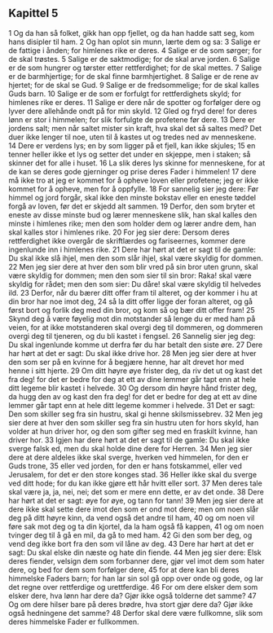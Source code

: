 ## Kapittel 5

1 Og da han så folket, gikk han opp fjellet, og da han hadde satt seg, kom hans disipler til ham.
2 Og han oplot sin munn, lærte dem og sa:
3 Salige er de fattige i ånden; for himlenes rike er deres.
4 Salige er de som sørger; for de skal trøstes.
5 Salige er de saktmodige; for de skal arve jorden.
6 Salige er de som hungrer og tørster etter rettferdighet; for de skal mettes.
7 Salige er de barmhjertige; for de skal finne barmhjertighet.
8 Salige er de rene av hjertet; for de skal se Gud.
9 Salige er de fredsommelige; for de skal kalles Guds barn.
10 Salige er de som er forfulgt for rettferdighets skyld; for himlenes rike er deres.
11 Salige er dere når de spotter og forfølger dere og lyver dere allehånde ondt på for min skyld.
12 Gled og fryd dere! for deres lønn er stor i himmelen; for slik forfulgte de profetene før dere.
13 Dere er jordens salt; men når saltet mister sin kraft, hva skal det så saltes med? Det duer ikke lenger til noe, uten til å kastes ut og tredes ned av menneskene.
14 Dere er verdens lys; en by som ligger på et fjell, kan ikke skjules;
15 en tenner heller ikke et lys og setter det under en skjeppe, men i staken; så skinner det for alle i huset.
16 La slik deres lys skinne for menneskene, for at de kan se deres gode gjerninger og prise deres Fader i himmelen!
17 dere må ikke tro at jeg er kommet for å opheve loven eller profetene; jeg er ikke kommet for å opheve, men for å oppfylle.
18 For sannelig sier jeg dere: Før himmel og jord forgår, skal ikke den minste bokstav eller en eneste tøddel forgå av loven, før det er skjedd alt sammen.
19 Derfor, den som bryter et eneste av disse minste bud og lærer menneskene slik, han skal kalles den minste i himlenes rike; men den som holder dem og lærer andre dem, han skal kalles stor i himlenes rike.
20 For jeg sier dere: Dersom deres rettferdighet ikke overgår de skriftlærdes og fariseernes, kommer dere ingenlunde inn i himlenes rike.
21 Dere har hørt at det er sagt til de gamle: Du skal ikke slå ihjel, men den som slår ihjel, skal være skyldig for dommen.
22 Men jeg sier dere at hver den som blir vred på sin bror uten grunn, skal være skyldig for dommen; men den som sier til sin bror: Raka! skal være skyldig for rådet; men den som sier: Du dåre! skal være skyldig til helvedes ild.
23 Derfor, når du bærer ditt offer fram til alteret, og der kommer i hu at din bror har noe imot deg,
24 så la ditt offer ligge der foran alteret, og gå først bort og forlik deg med din bror, og kom så og bær ditt offer fram!
25 Skynd deg å være føyelig mot din motstander så lenge du er med ham på veien, for at ikke motstanderen skal overgi deg til dommeren, og dommeren overgi deg til tjeneren, og du bli kastet i fengsel.
26 Sannelig sier jeg deg: Du skal ingenlunde komme ut derfra før du har betalt den siste øre.
27 Dere har hørt at det er sagt: Du skal ikke drive hor.
28 Men jeg sier dere at hver den som ser på en kvinne for å begjære henne, har alt drevet hor med henne i sitt hjerte.
29 Om ditt høyre øye frister deg, da riv det ut og kast det fra deg! for det er bedre for deg at ett av dine lemmer går tapt enn at hele ditt legeme blir kastet i helvede.
30 Og dersom din høyre hånd frister deg, da hugg den av og kast den fra deg! for det er bedre for deg at ett av dine lemmer går tapt enn at hele ditt legeme kommer i helvede.
31 Det er sagt: Den som skiller seg fra sin hustru, skal gi henne skilsmissebrev.
32 Men jeg sier dere at hver den som skiller seg fra sin hustru uten for hors skyld, han volder at hun driver hor, og den som gifter seg med en fraskilt kvinne, han driver hor.
33 Igjen har dere hørt at det er sagt til de gamle: Du skal ikke sverge falsk ed, men du skal holde dine dere for Herren.
34 Men jeg sier dere at dere aldeles ikke skal sverge, hverken ved himmelen, for den er Guds trone,
35 eller ved jorden, for den er hans fotskammel, eller ved Jerusalem, for det er den store konges stad.
36 Heller ikke skal du sverge ved ditt hode; for du kan ikke gjøre ett hår hvitt eller sort.
37 Men deres tale skal være ja, ja, nei, nei; det som er mere enn dette, er av det onde.
38 Dere har hørt at det er sagt: øye for øye, og tann for tann!
39 Men jeg sier dere at dere ikke skal sette dere imot den som er ond mot dere; men om noen slår deg på ditt høyre kinn, da vend også det andre til ham,
40 og om noen vil føre sak mot deg og ta din kjortel, da la ham også få kappen,
41 og om noen tvinger deg til å gå en mil, da gå to med ham.
42 Gi den som ber deg, og vend deg ikke bort fra den som vil låne av deg.
43 Dere har hørt at det er sagt: Du skal elske din næste og hate din fiende.
44 Men jeg sier dere: Elsk deres fiender, velsign dem som forbanner dere, gjør vel imot dem som hater dere, og bed for dem som forfølger dere,
45 for at dere kan bli deres himmelske Faders barn; for han lar sin sol gå opp over onde og gode, og lar det regne over rettferdige og urettferdige.
46 For om dere elsker dem som elsker dere, hva lønn har dere da? Gjør ikke også tolderne det samme?
47 Og om dere hilser bare på deres brødre, hva stort gjør dere da? Gjør ikke også hedningene det samme?
48 Derfor skal dere være fullkomne, slik som deres himmelske Fader er fullkommen.
